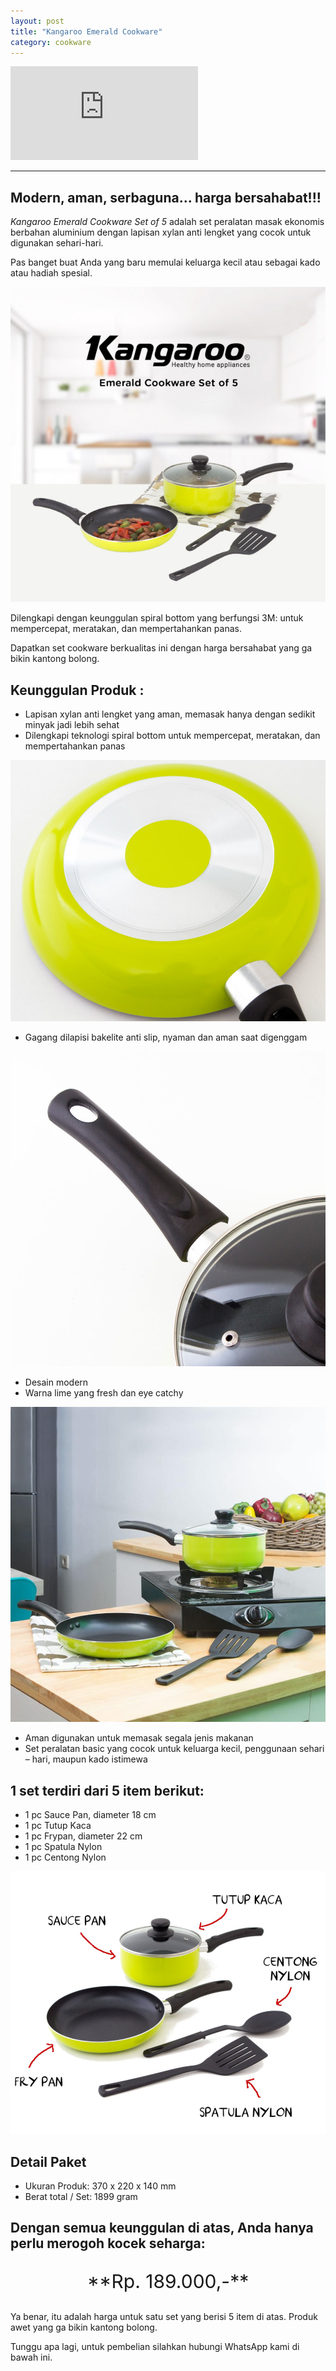 ```yaml
---
layout: post
title: "Kangaroo Emerald Cookware"
category: cookware
---
```

<div class="video-container">
<iframe src="https://www.youtube.com/embed/XFE6tRhhDgo" frameborder="0" allow="accelerometer; autoplay; encrypted-media; gyroscope; picture-in-picture" allowfullscreen></iframe>
</div>

***
## Modern, aman, serbaguna... harga bersahabat!!!

*Kangaroo Emerald Cookware Set of 5* adalah set peralatan masak ekonomis berbahan aluminium dengan lapisan xylan anti lengket yang cocok untuk digunakan sehari-hari.

Pas banget buat Anda yang baru memulai keluarga kecil atau sebagai kado atau hadiah spesial.

![Kangaroo Emerald Cookware Set of 5](/images/kang1.jpg)

Dilengkapi dengan keunggulan spiral bottom yang berfungsi 3M: untuk mempercepat, meratakan, dan mempertahankan panas.

Dapatkan set cookware berkualitas ini dengan harga bersahabat yang ga bikin kantong bolong.

## Keunggulan Produk :
- Lapisan xylan anti lengket yang aman, memasak hanya dengan sedikit minyak jadi lebih sehat
- Dilengkapi teknologi spiral bottom untuk mempercepat, meratakan, dan mempertahankan panas

![spiral bottom](/images/kang3.jpg)

- Gagang dilapisi bakelite anti slip, nyaman dan aman saat digenggam

![gagang anti slip](/images/kang6.jpg)

- Desain modern
- Warna lime yang fresh dan eye catchy

![desain modern](/images/cover.jpg)

- Aman digunakan untuk memasak segala jenis makanan
- Set peralatan basic yang cocok untuk keluarga kecil, penggunaan sehari – hari, maupun kado istimewa

## 1 set terdiri dari 5 item berikut:
- 1 pc Sauce Pan, diameter 18 cm
- 1 pc Tutup Kaca
- 1 pc Frypan, diameter 22 cm
- 1 pc Spatula Nylon
- 1 pc Centong Nylon

![satu set](/images/kang2.jpg)

## Detail Paket
- Ukuran Produk: 370 x 220 x 140 mm
- Berat total / Set: 1899 gram

## Dengan semua keunggulan di atas, Anda hanya perlu merogoh kocek seharga: 

<p style="text-align: center; font-size: 30px;">**Rp. 189.000,-**</p>

Ya benar, itu adalah harga untuk satu set yang berisi 5 item di atas. Produk awet yang ga bikin kantong bolong. 

Tunggu apa lagi, untuk pembelian silahkan hubungi WhatsApp kami di bawah ini.
